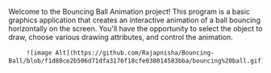 Welcome to the Bouncing Ball Animation project! This program is a basic graphics application that creates an interactive animation of a ball bouncing horizontally on the screen. You'll have the opportunity to select the object to draw, choose various drawing attributes, and control the animation.

         ![image Alt](https://github.com/Rajapnisha/Bouncing-Ball/blob/f1d80ce2b506d71dfa3176f18cfe038014583bba/bouncing%20ball.gif)
          

